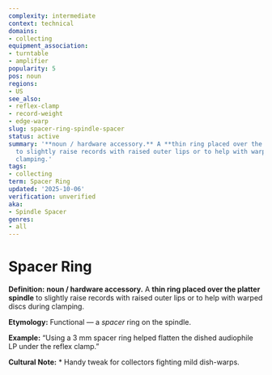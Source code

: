 ```yaml
---
complexity: intermediate
context: technical
domains:
- collecting
equipment_association:
- turntable
- amplifier
popularity: 5
pos: noun
regions:
- US
see_also:
- reflex-clamp
- record-weight
- edge-warp
slug: spacer-ring-spindle-spacer
status: active
summary: '**noun / hardware accessory.** A **thin ring placed over the platter spindle**
  to slightly raise records with raised outer lips or to help with warped discs during
  clamping.'
tags:
- collecting
term: Spacer Ring
updated: '2025-10-06'
verification: unverified
aka:
- Spindle Spacer
genres:
- all
---
```


# Spacer Ring

**Definition:** **noun / hardware accessory.** A **thin ring placed over the platter spindle** to slightly raise records with raised outer lips or to help with warped discs during clamping.

**Etymology:** Functional — a *spacer* ring on the spindle.

**Example:** “Using a 3 mm spacer ring helped flatten the dished audiophile LP under the reflex clamp.”

**Cultural Note:** * Handy tweak for collectors fighting mild dish-warps.

